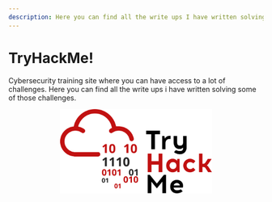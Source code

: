 ```yaml
---
description: Here you can find all the write ups I have written solving some TryHackMe! challenges.
---
```


# TryHackMe!

Cybersecurity training site where you can have access to a lot of challenges. Here you can find all the write ups i have written solving some of those challenges.

<p align="center">
  <a href="https://tryhackme.com/" target="_blank">
    <img width="300px" alt="THM logo" src="/assets/images/TryHackMe!/thm-logo.png">
  </a>
</p>

